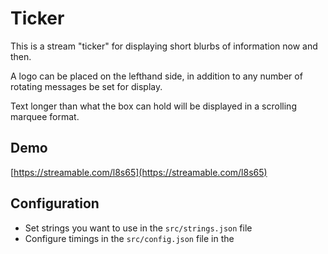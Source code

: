 # Ticker

This is a stream "ticker" for displaying short blurbs of information now and then.

A logo can be placed on the lefthand side, in addition to any number of rotating messages be set for display.

Text longer than what the box can hold will be displayed in a scrolling marquee format.

## Demo

[https://streamable.com/l8s65](https://streamable.com/l8s65)

## Configuration
- Set strings you want to use in the `src/strings.json` file
- Configure timings in the `src/config.json` file in the 
